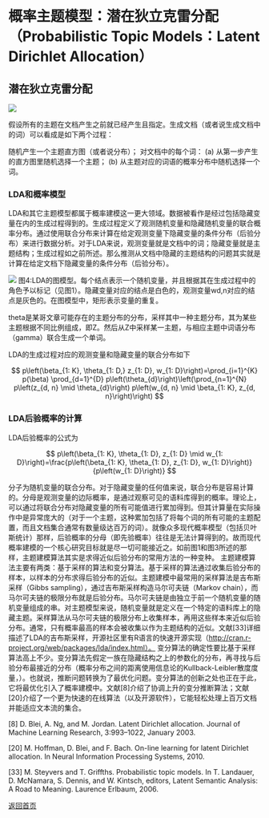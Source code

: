 <script src="https://cdn.mathjax.org/mathjax/latest/MathJax.js?config=TeX-AMS-MML_HTMLorMML" type="text/javascript"></script>

# 概率主题模型：潜在狄立克雷分配（Probabilistic Topic Models：Latent Dirichlet Allocation）

## 潜在狄立克雷分配

<img src="http://images.cnitblog.com/blog/401489/201301/30080332-dd3fabd59925417eaf349c6732931bf5.png"/>

假设所有的主题在文档产生之前就已经产生且指定。生成文档（或者说生成文档中的词）可以看成是如下两个过程：

随机产生一个主题直方图（或者说分布）；
对文档中的每个词：
(a) 从第一步产生的直方图里随机选择一个主题；
(b) 从主题对应的词语的概率分布中随机选择一个词。

### LDA和概率模型
LDA和其它主题模型都属于概率建模这一更大领域。数据被看作是经过包括隐藏变量在内的生成过程得到的。生成过程定义了观测随机变量和隐藏随机变量的联合概率分布。通过使用联合分布来计算在给定观测变量下隐藏变量的条件分布（后验分布）来进行数据分析。对于LDA来说，观测变量就是文档中的词；隐藏变量就是主题结构；生成过程如之前所述。那么推测从文档中隐藏的主题结构的问题其实就是计算在给定文档下隐藏变量的条件分布（后验分布）。

<img src="https://images0.cnblogs.com/blog/401489/201301/30080525-a2e8a8fdf5a1498ea3555d111d381b59.png"/>
图4:LDA的图模型。每个结点表示一个随机变量，并且根据其在生成过程中的角色予以标记（见图1）。隐藏变量对应的结点是白色的，观测变量wd,n对应的结点是灰色的。在图模型中，矩形表示变量的重复。

theta是某哥文章可能存在的主题分布的分布，采样其中一种主题分布，其为某些主题根据不同比例组成，即Z。然后从Z中采样某一主题，与相应主题中词语分布（gamma）联合生成一个单词。

LDA的生成过程对应的观测变量和隐藏变量的联合分布如下

$$
p\left(\beta_{1: K}, \theta_{1: D,} z_{1: D}, w_{1: D}\right)=\prod_{i=1}^{K} p(\beta) \prod_{d=1}^{D} p\left(\theta_{d}\right)\left(\prod_{n=1}^{N} p\left(z_{d, n} \mid \theta_{d}\right) p\left(w_{d, n} \mid \beta_{1: K}, z_{d, n}\right)\right)
$$

### LDA后验概率的计算
LDA后验概率的公式为

$$
p\left(\beta_{1: K}, \theta_{1: D}, z_{1: D} \mid w_{1: D}\right)=\frac{p\left(\beta_{1: K}, \theta_{1: D}, z_{1: D}, w_{1: D}\right)}{p\left(w_{1: D}\right)}
$$

分子为随机变量的联合分布。对于隐藏变量的任何值来说，联合分布是容易计算的。分母是观测变量的边际概率，是通过观察可见的语料库得到的概率。理论上，可以通过将联合分布对隐藏变量的所有可能值进行累加得到。但其计算量在实际操作中是异常庞大的（对于一个主题，这种累加包括了将每个词的所有可能的主题配置，而且文档集合通常有数量级达百万的词）。就像众多现代概率模型（包括贝叶斯统计）那样，后验概率的分母（即先验概率）往往是无法计算得到的。故而现代概率建模的一个核心研究目标就是尽一切可能接近之。如前图1和图3所述的那样，主题建模算法其实是求得近似后验分布的常用方法的一种变种。 主题建模算法主要有两类：基于采样的算法和变分算法。基于采样的算法通过收集后验分布的样本，以样本的分布求得后验分布的近似。主题建模中最常用的采样算法是吉布斯采样（Gibbs sampling），通过吉布斯采样构造马尔可夫链（Markov chain），而马尔可夫链的极限分布就是后验分布。马尔可夫链是由独立于前一个随机变量的随机变量组成的串。对主题模型来说，随机变量就是定义在一个特定的语料库上的隐藏主题。采样算法从马尔可夫链的极限分布上收集样本，再用这些样本来近似后验分布。通常，只有概率最高的样本会被收集以作为主题结构的近似。文献[33]详细描述了LDA的吉布斯采样，开源社区里有R语言的快速开源实现（http://cran.r-project.org/web/packages/lda/index.html）。 变分算法的确定性要比基于采样算法高上不少。变分算法先假定一族在隐藏结构之上的参数化的分布，再寻找与后验分布最接近的分布（概率分布之间的距离使用信息论的Kullback-Leibler散度度量，）。也就说，推断问题转换为了最优化问题。变分算法的创新之处也正在于此，它将最优化引入了概率建模中。文献[8]介绍了协调上升的变分推断算法；文献[20]介绍了一个更为快速的在线算法（以及开源软件），它能轻松处理上百万文档并能适应文本流的集合。

[8] D. Blei, A. Ng, and M. Jordan. Latent Dirichlet allocation. Journal of Machine Learning Research, 3:993–1022, January 2003.

[20] M. Hoffman, D. Blei, and F. Bach. On-line learning for latent Dirichlet allocation. In Neural Information Processing Systems, 2010.

[33] M. Steyvers and T. Griffths. Probabilistic topic models. In T. Landauer, D. McNamara, S. Dennis, and W. Kintsch, editors, Latent Semantic Analysis: A Road to Meaning. Laurence Erlbaum, 2006.





[返回首页](https://666cocohappy.github.io/note/)
